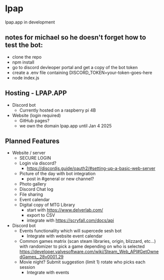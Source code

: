 # lpap
lpap.app in development

## notes for michael so he doesn't forget how to test the bot:
- clone the repo
- npm install
- go to discord devleoper portal and get a copy of the bot token
- create a .env file containing DISCORD_TOKEN=your-token-goes-here
- node index.js


## Hosting - LPAP.APP
- Discord bot 
    - Currently hosted on a raspberry pi 4B
- Website (login required)  
    - GitHub pages?
    - we own the domain lpap.app until Jan 4 2025
  
## Planned Features
- Website / server
    - SECURE LOGIN
    - Login via discord? 
        - https://discordjs.guide/oauth2/#setting-up-a-basic-web-server
    - Picture of the day with bot integration  
        - post in \#general or new channel?
    - Photo gallery  
    - Discord Chat log
    - File sharing
    - Event calendar
    - Digital copy of MTG Library
        - start with https://www.delverlab.com/
        - export to CSV
        - integrate with https://scryfall.com/docs/api
- Discord bot
    - Events functionality which will supercede sesh bot
        - Integrate with website event calendar
    - Common games matrix (scan steam libraries, origin, blizzard, etc…) with randomizer to pick a game depending on who is selected https://developer.valvesoftware.com/wiki/Steam_Web_API#GetOwnedGames_.28v0001.29 
    - Movie night? Submit suggestion (limit 1) rotate who picks each session
        - Integrate with events
